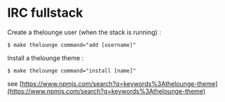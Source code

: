 # IRC fullstack

Create a thelounge user (when the stack is running) : 

`$ make thelounge command="add [username]"`

Install a thelounge theme :

`$ make thelounge command="install [name]"`

see [https://www.npmjs.com/search?q=keywords%3Athelounge-theme](https://www.npmjs.com/search?q=keywords%3Athelounge-theme)
